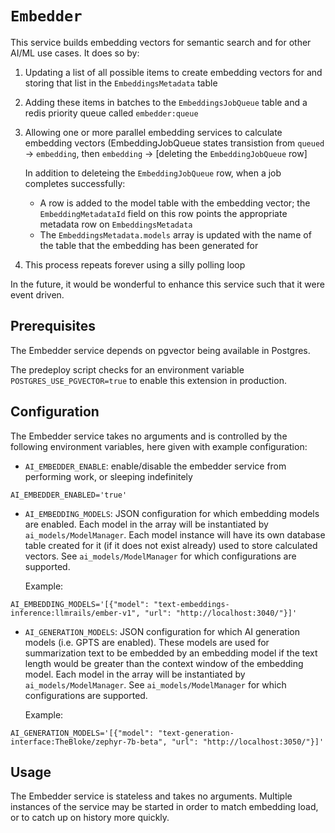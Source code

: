 # `Embedder`

This service builds embedding vectors for semantic search and for other AI/ML
use cases. It does so by:

1.  Updating a list of all possible items to create embedding vectors for and
    storing that list in the `EmbeddingsMetadata` table
2.  Adding these items in batches to the `EmbeddingsJobQueue` table and a redis
    priority queue called `embedder:queue`
3.  Allowing one or more parallel embedding services to calculate embedding
    vectors (EmbeddingJobQueue states transistion from `queued` -> `embedding`,
    then `embedding` -> [deleting the `EmbeddingJobQueue` row]

    In addition to deleteing the `EmbeddingJobQueue` row, when a job completes
    successfully:

    - A row is added to the model table with the embedding vector; the
      `EmbeddingMetadataId` field on this row points the appropriate
      metadata row on `EmbeddingsMetadata`
    - The `EmbeddingsMetadata.models` array is updated with the name of the
      table that the embedding has been generated for

4.  This process repeats forever using a silly polling loop

In the future, it would be wonderful to enhance this service such that it were
event driven.

## Prerequisites

The Embedder service depends on pgvector being available in Postgres.

The predeploy script checks for an environment variable
`POSTGRES_USE_PGVECTOR=true` to enable this extension in production.

## Configuration

The Embedder service takes no arguments and is controlled by the following
environment variables, here given with example configuration:

- `AI_EMBEDDER_ENABLE`: enable/disable the embedder service from
  performing work, or sleeping indefinitely

`AI_EMBEDDER_ENABLED='true'`

- `AI_EMBEDDING_MODELS`: JSON configuration for which embedding models
  are enabled. Each model in the array will be instantiated by
  `ai_models/ModelManager`. Each model instance will have its own
  database table created for it (if it does not exist already) used
  to store calculated vectors. See `ai_models/ModelManager` for
  which configurations are supported.

  Example:

`AI_EMBEDDING_MODELS='[{"model": "text-embeddings-inference:llmrails/ember-v1", "url": "http://localhost:3040/"}]'`

- `AI_GENERATION_MODELS`: JSON configuration for which AI generation
  models (i.e. GPTS are enabled). These models are used for summarization
  text to be embedded by an embedding model if the text length would be
  greater than the context window of the embedding model. Each model in
  the array will be instantiated by `ai_models/ModelManager`.
  See `ai_models/ModelManager` for which configurations are supported.

  Example:

`AI_GENERATION_MODELS='[{"model": "text-generation-interface:TheBloke/zephyr-7b-beta", "url": "http://localhost:3050/"}]'`

## Usage

The Embedder service is stateless and takes no arguments. Multiple instances
of the service may be started in order to match embedding load, or to
catch up on history more quickly.

